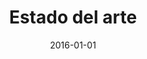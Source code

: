 ---
title: "Estado del arte"
keywords: 
weight: 2

publishdate: 2016-01-01
date: 2016-01-01

description: Esta es la descripción de esta sección
---